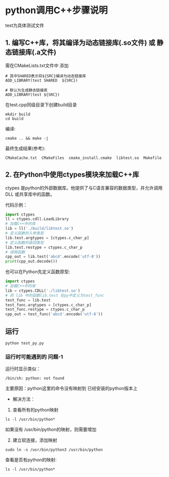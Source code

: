 # python调用C++步骤说明
test为具体测试文件

## 1. 编写C++库，将其编译为动态链接库(.so文件) 或 静态链接库(.a文件)
需在CMakeLists.txt文件中 添加
```
# 其中SHARED表示将${SRC}编译为动态链接库
ADD_LIBRARY(test SHARED  ${SRC})

# 默认为生成静态链接库
ADD_LIBRARY(test ${SRC})
```

在test.cpp同级目录下创建build目录
```
mkdir build
cd build
```
编译:
```
cmake .. && make -j
```

最终生成结果(参考):
```
CMakeCache.txt  CMakeFiles  cmake_install.cmake  libtest.so  Makefile
```

## 2. 在Python中使用ctypes模块来加载C++库
ctypes 是python的外部数据库。他提供了与C语言兼容的数据类型，并允许调用 DLL 或共享库中的函数。

代码示例：
```py
import ctypes
ll = ctypes.cdll.LoadLibrary
# 加载C++中的库
lib = ll('./build/libtest.so')
# 定义函数的入参类型
lib.test.argtypes = [ctypes.c_char_p]
# 定义函数的返回类型
lib.test.restype = ctypes.c_char_p
# 调用函数
cpp_out = lib.test('abcd'.encode('utf-8'))
print(cpp_out.decode())
```
也可以在Python先定义函数原型:
```py
import ctypes
# 加载C++中的库
lib = ctypes.CDLL('./libtest.so')
# 将 lib 中的函数lib.test 在py中定义为test_func
test_func = lib.test
test_func.argtypes = [ctypes.c_char_p]
test_func.restype = ctypes.c_char_p
cpp_out = test_func('abcd'.encode('utf-8'))
```

## 运行
```
python test_py.py
```

### 运行时可能遇到的 问题-1
运行时显示类似：
```
/bin/sh: python: not found
```
主要原因：python这里的命令没有映射到 已经安装的python版本上

- 解决方法：
1. 查看所有的python映射
```
ls -l /usr/bin/python*
```
如果没有 /usr/bin/python的映射，则需要增加

2. 建立软连接，添加映射
```
sudo ln -s /usr/bin/python3 /usr/bin/python
```
查看是否有python的映射:
```
ls -l /usr/bin/python*
```
